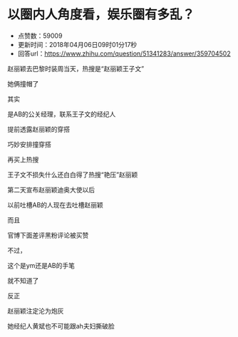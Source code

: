 # 以圈内人角度看，娱乐圈有多乱？
- 点赞数：59009
- 更新时间：2018年04月06日09时01分17秒
- 回答url：https://www.zhihu.com/question/51341283/answer/359704502
<body>
 <p data-pid="y7PnBslf">赵丽颖去巴黎时装周当天，热搜是“赵丽颖王子文”</p>
 <p data-pid="f3o5tyrh">她俩撞帽了</p>
 <p data-pid="GP4ADFdm">其实</p>
 <p data-pid="qvTJazv3">是AB的公关经理，联系王子文的经纪人</p>
 <p data-pid="Sql1m8-j">提前透露赵丽颖的穿搭</p>
 <p data-pid="eabAfAd9">巧妙安排撞穿搭</p>
 <p data-pid="XyEmgU22">再买上热搜</p>
 <p data-pid="pvMeidfE">王子文不损失什么还白白得了热搜“艳压”赵丽颖</p>
 <p data-pid="DS4UrCwJ">第二天宣布赵丽颖迪奥大使以后</p>
 <p data-pid="DKQD1OKn">以前吐槽AB的人现在去吐槽赵丽颖</p>
 <p data-pid="5XAjPA5t">而且</p>
 <p data-pid="Ck5y9Tmk">官博下面差评黑粉评论被买赞</p>
 <p data-pid="BqjtfXks">不过，</p>
 <p data-pid="2bOLnfrA">这个是ym还是AB的手笔</p>
 <p data-pid="pI-rmCCt">就不知道了</p>
 <p data-pid="v6bQX_EG">反正</p>
 <p data-pid="6u4oDnBe">赵丽颖注定沦为炮灰</p>
 <p data-pid="uuvSrKej">她经纪人黄斌也不可能跟ah夫妇撕破脸</p>
</body>